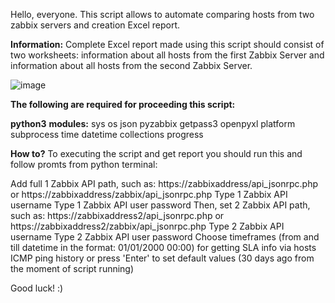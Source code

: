 Hello, everyone. This script allows to automate comparing hosts from two zabbix servers and creation Excel report.

<strong>Information:</strong>
Complete Excel report made using this script should consist of two worksheets: information about all hosts from the first Zabbix Server and information about all hosts from the second Zabbix Server.

![image](https://user-images.githubusercontent.com/106164393/209563232-42d80409-4582-4991-952f-70ad4382a136.png)

<strong>The following are required for proceeding this script:</strong>

<strong>python3</strong>
<strong>modules:</strong> sys os json pyzabbix getpass3 openpyxl platform subprocess time datetime collections progress

<strong>How to?</strong> To executing the script and get report you should run this and follow promts from python terminal:

Add full 1 Zabbix API path, such as: https://zabbixaddress/api_jsonrpc.php or https://zabbixaddress/zabbix/api_jsonrpc.php
Type 1 Zabbix API username
Type 1 Zabbix API user password
Then, set 2 Zabbix API path, such as: https://zabbixaddress2/api_jsonrpc.php or https://zabbixaddress2/zabbix/api_jsonrpc.php
Type 2 Zabbix API username
Type 2 Zabbix API user password
Choose timeframes (from and till datetime in the format: 01/01/2000 00:00) for getting SLA info via hosts ICMP ping history or press 'Enter' to set default values (30 days ago from the moment of script running)

Good luck! :)
